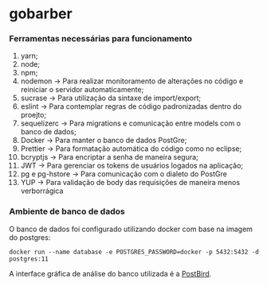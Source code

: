 # gobarber

### Ferramentas necessárias para funcionamento
1. yarn;
2. node;
3. npm;
4. nodemon -> Para realizar monitoramento de alterações no código e reiniciar o servidor automaticamente;
5. sucrase -> Para utilização da sintaxe de import/export;
6. eslint -> Para contemplar regras de código padronizadas dentro do proejto;
7. sequelizerc -> Para migrations e comunicação entre models com o banco de dados;
8. Docker -> Para manter o banco de dados PostGre;
9. Prettier -> Para formatação automática do código como no eclipse;
10. bcryptjs -> Para encriptar a senha de maneira segura;
11. JWT -> Para gerenciar os tokens de usuários logados na aplicação;
12. pg e pg-hstore -> Para comunicação com o dialeto do PostGre
13. YUP -> Para validação de body das requisições de maneira menos verborrágica

### Ambiente de banco de dados
O banco de dados foi configurado utilizando docker com base na imagem do postgres:

```docker run --name database -e POSTGRES_PASSWORD=docker -p 5432:5432 -d postgres:11```

A interface gráfica de análise do banco utilizada é a [PostBird](https://electronjs.org/apps/postbird).
